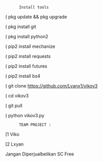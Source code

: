           Install tools


   ( pkg update && pkg upgrade

   ( pkg install git

   ( pkg install python2

   ( pip2 install mechanize

   ( pip2 install requests

   ( pip2 install futures

   ( pip2 install bs4

   ( git clone https://github.com/Lyanx1/vikov3

   ( cd vikov3

   ( git pull

   ( python vikov3.py



          TEAM PROJECT :

[1 Viko

[2 Lxyan

Jangan Diperjualbelikan SC Free
